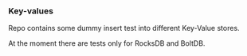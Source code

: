 ### Key-values

Repo contains some dummy insert test into different Key-Value stores.

At the moment there are tests only for RocksDB and BoltDB.
